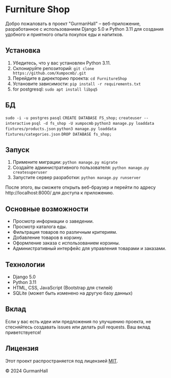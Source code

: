 # Furniture Shop
Добро пожаловать в проект "GurmanHall" – веб-приложение, разработанное с использованием Django 5.0 и Python 3.11 для создания удобного и приятного опыта покупок еды и напитков.

## Установка

1. Убедитесь, что у вас установлен Python 3.11.
2. Склонируйте репозиторий: `git clone https://github.com/Xumpocmb/.git`
3. Перейдите в директорию проекта: `cd FurnitureShop`
4. Установите зависимости: `pip install -r requirements.txt`
5. for postgresql: `sudo apt install libpq5`

## БД
`sudo -i -u postgres`
`pasql`
`CREATE DATABASE FS_shop;`
`createuser --interactive`
`psql -d fs_shop -U xumpocmb`
`python3 manage.py loaddata fixtures/products.json`
`python3 manage.py loaddata fixtures/categories.json`
`DROP DATABASE fs_shop;`

## Запуск

1. Примените миграции: `python manage.py migrate`
2. Создайте административного пользователя: `python manage.py createsuperuser`
3. Запустите сервер разработки: `python manage.py runserver`

После этого, вы сможете открыть веб-браузер и перейти по адресу http://localhost:8000/ для доступа к приложению.

## Основные возможности
- Просмотр информации о заведении.
- Просмотр каталога еды.
- Фильтрация товаров по различным критериям.
- Добавление товаров в корзину.
- Оформление заказа с использованием корзины.
- Административный интерфейс для управления товарами и заказами.

## Технологии

- Django 5.0
- Python 3.11
- HTML, CSS, JavaScript (Bootstrap для стилей)
- SQLite (может быть изменено на другую базу данных)

## Вклад

Если у вас есть идеи или предложения по улучшению проекта, не стесняйтесь создавать issues или делать pull requests. Ваш вклад приветствуется!

## Лицензия

Этот проект распространяется под лицензией [MIT](LICENSE).

© 2024 GurmanHall
